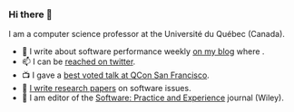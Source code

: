 ### Hi there 👋

I am a computer science professor at the Université du Québec (Canada).

- :newspaper: I write about software performance weekly [on my blog](https://lemire.me/blog/) where .
- 📫 I can be [reached on twitter](https://twitter.com/lemire).
- :tv: I gave a [best voted talk at QCon San Francisco](https://www.youtube.com/watch?v=wlvKAT7SZIQ).
- :page_facing_up: [I write research papers](https://lemire.me/en/#publications) on software issues.
- 📖 I am editor of the [Software: Practice and Experience](https://onlinelibrary.wiley.com/journal/1097024x) journal (Wiley).


